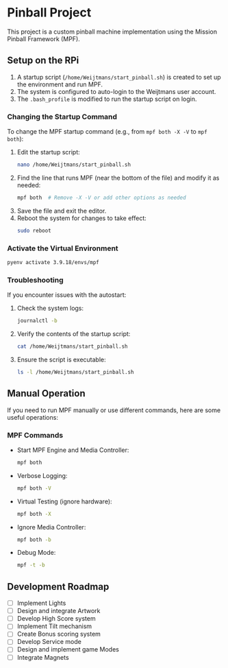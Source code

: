 # Pinball Project

This project is a custom pinball machine implementation using the Mission Pinball Framework (MPF).

## Setup on the RPi

1. A startup script (`/home/Weijtmans/start_pinball.sh`) is created to set up the environment and run MPF.
2. The system is configured to auto-login to the Weijtmans user account.
3. The `.bash_profile` is modified to run the startup script on login.

### Changing the Startup Command

To change the MPF startup command (e.g., from `mpf both -X -V` to `mpf both`):

1. Edit the startup script:
   ```bash
   nano /home/Weijtmans/start_pinball.sh
   ```
2. Find the line that runs MPF (near the bottom of the file) and modify it as needed:
   ```bash
   mpf both  # Remove -X -V or add other options as needed
   ```
3. Save the file and exit the editor.
4. Reboot the system for changes to take effect:
   ```bash
   sudo reboot
   ```

### Activate the Virtual Environment

```bash
pyenv activate 3.9.18/envs/mpf
```

### Troubleshooting

If you encounter issues with the autostart:

1. Check the system logs:
   ```bash
   journalctl -b
   ```
2. Verify the contents of the startup script:
   ```bash
   cat /home/Weijtmans/start_pinball.sh
   ```
3. Ensure the script is executable:
   ```bash
   ls -l /home/Weijtmans/start_pinball.sh
   ```

## Manual Operation

If you need to run MPF manually or use different commands, here are some useful operations:

### MPF Commands

- Start MPF Engine and Media Controller:
  ```bash
  mpf both
  ```

- Verbose Logging:
  ```bash
  mpf both -V
  ```

- Virtual Testing (ignore hardware):
  ```bash
  mpf both -X
  ```

- Ignore Media Controller:
  ```bash
  mpf both -b
  ```

- Debug Mode:
  ```bash
  mpf -t -b
  ```

## Development Roadmap

- [ ] Implement Lights
- [ ] Design and integrate Artwork
- [ ] Develop High Score system
- [ ] Implement Tilt mechanism
- [ ] Create Bonus scoring system
- [ ] Develop Service mode
- [ ] Design and implement game Modes
- [ ] Integrate Magnets
